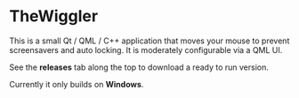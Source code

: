 # TheWiggler

This is a small Qt / QML / C++  application that moves your mouse to prevent screensavers and auto locking. It is moderately configurable via a QML UI. 

See the <b>releases</b> tab along the top to download a ready to run version.

Currently it only builds on <b>Windows</b>.
